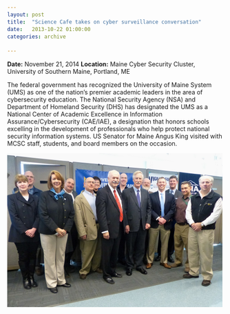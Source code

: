 ```yaml
---
layout: post
title:  "Science Cafe takes on cyber surveillance conversation"
date:   2013-10-22 01:00:00
categories: archive

---
```


<strong>Date:</strong> November 21, 2014
<strong>Location:</strong> Maine Cyber Security Cluster, University of Southern Maine, Portland, ME

<p>The federal government has recognized the University of Maine System (UMS) as one of the nation’s premier academic leaders in the area of cybersecurity education. The National Security Agency (NSA) and Department of Homeland Security (DHS) has designated the UMS as a National Center of Academic Excellence in Information Assurance/Cybersecurity (CAE/IAE), a designation that honors schools excelling in the development of professionals who help protect national security information systems. US Senator for Maine Angus King visited with MCSC staff, students, and board members on the occasion.</p>

<img src="/img/CAE-IAE_Designation_8_web.jpg" alt="CAE-IAE_Designation" width="500">




